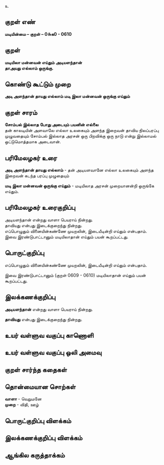 உ

## குறள் எண் 

**மடியின்மை – குறள் – 0௬க0 - 0610**  

## குறள் 

**மடியிலா மன்னவன் எய்தும் அடியளந்தான்  
தாஅயது எல்லாம் ஒருங்கு.**  

## கொண்டு கூட்டும் முறை

**அடி அளந்தான் தாயது எல்லாம் மடி இலா மன்னவன் ஒருங்கு எய்தும்**  

## குறள் சாரம் 

**சோம்பல் இல்லாத போது அடையும் பயனின் எல்லை**  
தன் காலடியின் அளவாலே எல்லா உலகையும் அளந்த இறைவன் தாவிய நிலப்பரப்பு முழுவதையும் சோம்பல் இல்லாத அரசன் ஒரு பிறவிக்கு ஒரு நாடு என்று இல்லாமல் ஒட்டுமொத்தமாக அடைவான்.  

## பரிமேலழகர் உரை

**அடி அளந்தான் தாயது எல்லாம்** - தன் அடியளவானே எல்லா உலகையும் அளந்த இறைவன் கடந்த பரப்பு முழுதையும்  

**மடி இலா மன்னவன் ஒருங்கு எய்தும்** - மடியிலாத அரசன் முறையானன்றி ஒருங்கே எய்தும்.  

## பரிமேலழகர் உரைகுறிப்பு   

அடியளந்தான் என்றது வாளா பெயராய் நின்றது.  
தாவியது என்பது இடைக்குறைந்து நின்றது.  
எப்பொழுதும் வினையின்கண்ணே முயறலின், இடையீடின்றி எய்தும் என்பதாம்.  
இவை இரண்டுபாட்டானும் மடியிலாதான் எய்தும் பயன் கூறப்பட்டது.   

## பொருட்குறிப்பு 

எப்பொழுதும் வினையின்கண்ணே முயறலின், இடையீடின்றி எய்தும் என்பதாம்.  

இவை இரண்டுபாட்டானும் (குறள் 0609 - 0610) மடியிலாதான் எய்தும் பயன் கூறப்பட்டது.   

## இலக்கணக்குறிப்பு  

**அடியளந்தான்** என்றது வாளா பெயராய் நின்றது.  

**தாவியது** என்பது இடைக்குறைந்து நின்றது.   

## உயர் வள்ளுவ வகுப்பு காணொளி


## உயர் வள்ளுவ வகுப்பு ஒலி அமைவு 

 
## குறள் சார்ந்த கதைகள் 


## தொன்மையான சொற்கள்

**வாளா**  - வெறுமனே   
**முறை** - விதி, ஊழ்  

## பொருட்குறிப்பு விளக்கம்


## இலக்கணக்குறிப்பு விளக்கம்


## ஆங்கில கருத்தாக்கம் 


